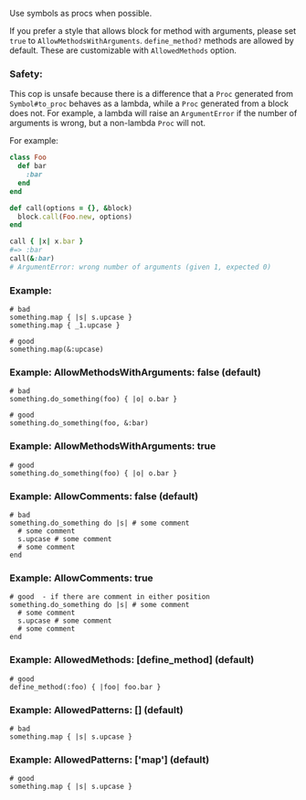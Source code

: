 Use symbols as procs when possible.

If you prefer a style that allows block for method with arguments,
please set `true` to `AllowMethodsWithArguments`.
`define_method?` methods are allowed by default.
These are customizable with `AllowedMethods` option.

### Safety:

This cop is unsafe because there is a difference that a `Proc`
generated from `Symbol#to_proc` behaves as a lambda, while
a `Proc` generated from a block does not.
For example, a lambda will raise an `ArgumentError` if the
number of arguments is wrong, but a non-lambda `Proc` will not.

For example:

```ruby
class Foo
  def bar
    :bar
  end
end

def call(options = {}, &block)
  block.call(Foo.new, options)
end

call { |x| x.bar }
#=> :bar
call(&:bar)
# ArgumentError: wrong number of arguments (given 1, expected 0)
```

### Example:
    # bad
    something.map { |s| s.upcase }
    something.map { _1.upcase }

    # good
    something.map(&:upcase)

### Example: AllowMethodsWithArguments: false (default)
    # bad
    something.do_something(foo) { |o| o.bar }

    # good
    something.do_something(foo, &:bar)

### Example: AllowMethodsWithArguments: true
    # good
    something.do_something(foo) { |o| o.bar }

### Example: AllowComments: false (default)
    # bad
    something.do_something do |s| # some comment
      # some comment
      s.upcase # some comment
      # some comment
    end

### Example: AllowComments: true
    # good  - if there are comment in either position
    something.do_something do |s| # some comment
      # some comment
      s.upcase # some comment
      # some comment
    end

### Example: AllowedMethods: [define_method] (default)
    # good
    define_method(:foo) { |foo| foo.bar }

### Example: AllowedPatterns: [] (default)
    # bad
    something.map { |s| s.upcase }

### Example: AllowedPatterns: ['map'] (default)
    # good
    something.map { |s| s.upcase }
